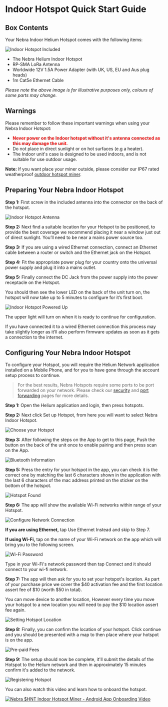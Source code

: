 # Indoor Hotspot Quick Start Guide

## Box Contents
Your Nebra Indoor Helium Hotspot comes with the following items:

![Indoor Hotspot Included](../media/photos/indoor-included.jpg  ':size=800')

* The Nebra Helium Indoor Hotspot
* RP-SMA LoRa Antenna
* Worldwide 12V 1.5A Power Adapter (with UK, US, EU and Aus plug heads)
* 1m Cat5e Ethernet Cable

*Please note the above image is for illustrative purposes only, colours of some parts may change.*

## Warnings
Please remember to follow these important warnings when using your Nebra Indoor Hotspot:

<div class="tip">

* **<span style="color:red">Never power on the Indoor hotspot without it's antenna connected as this may damage the unit.</span>**
* Do not place in direct sunlight or on hot surfaces (e.g a heater).
* The Indoor unit's case is designed to be used indoors, and is not suitable for use outdoor usage.

</div>

**Note:** If you want place your miner outside, please consider our IP67 rated weatherproof [outdoor hotspot miner](https://www.nebra.com/products/helium-outdoor-hotspot-miner-gateway).

## Preparing Your Nebra Indoor Hotspot

**Step 1:** First screw in the included antenna into the connector on the back of the hotspot.

![Indoor Hotspot Antenna](../media/photos/indoor-antenna-2.jpg  ':size=800')

**Step 2:** Next find a suitable location for your Hotspot to be positioned, to provide the best coverage we recommend placing it near a window just out of direct sunlight. You’ll need to be near a mains power source too.

**Step 3:** If you are using a wired Ethernet connection, connect an Ethernet cable between a router or switch and the Ethernet jack on the Hotspot.

**Step 4:** Fit the appropriate power plug for your country onto the universal power supply and plug it into a mains outlet.

**Step 5:** Finally connect the DC Jack from the power supply into the power receptacle on the Hotspot.

You should then see the lower LED on the back of the unit turn on, the hotspot will now take up to 5 minutes to configure for it’s first boot.

![Indoor Hotspot Powered Up](../media/photos/indoor-powered.jpg  ':size=800')

The upper light will turn on when it is ready to continue for configuration.

If you have connected it to a wired Ethernet connection this process may take slightly longer as it’ll also perform firmware updates as soon as it gets a connection to the internet.

## Configuring Your Nebra Indoor Hotspot

To configure your Hotspot, you will require the Helium Network application installed on a Mobile Phone, and for you to have gone through the account setup process to continue.

> For the best results, Nebra Hotspots require some ports to be port forwarded on your network. Please check our [security](../security.md) and [port forwarding](../handy-guides/port-forwarding/overview.md) pages for more details.

**Step 1:** Open the Helium application and login, then press hotspots.

**Step 2:** Next click Set up Hotspot, from here you will want to select Nebra Indoor Hotspot.

![Choose your Hotspot](../media/screenshots/ios/hs-02.png  ':size=350')


**Step 3:** After following the steps on the App to get to this page, Push the button on the back of the unit once to enable pairing and then press scan on the App.

![Bluetooth Information](../media/screenshots/ios/hs-06.png  ':size=350')

**Step 5:** Press the entry for your hotspot in the app, you can check it is the correct one by matching the last 6 characters shown in the application with the last 6 characters of the mac address printed on the sticker on the bottom of the hotspot.

![Hotspot Found](../media/screenshots/ios/hs-08-i.png  ':size=350')

**Step 6:** The app will show the available Wi-Fi networks within range of your Hotspot.

![Configure Network Connection](../media/screenshots/ios/hs-10.png  ':size=350')

**If you are using Ethernet,** tap Use Ethernet Instead and skip to Step 7.

**If using Wi-Fi,** tap on the name of your Wi-Fi network on the app which will bring you to the following screen.

![Wi-Fi Password](../media/screenshots/ios/hs-11.png  ':size=350')

Type in your Wi-Fi's network password then tap Connect and it should connect to your wi-fi network.

**Step 7:** The app will then ask for you to set your hotspot's location. As part of your purchase price we cover the $40 activation fee and the first location assert fee of $10 (worth $50 in total).

You can move device to another location, However every time you move your hotspot to a new location you will need to pay the $10 location assert fee again.

![Setting Hotspot Location](../media/screenshots/ios/hs-15.png  ':size=350')

**Step 8:** Finally, you can confirm the location of your hotspot. Click continue and you should be presented with a map to then place where your hotspot is on the app.

![Pre-paid Fees](../media/screenshots/ios/hs-17.png  ':size=350')

**Step 9:** The setup should now be complete, it'll submit the details of the Hotspot to the Helium network and then in approximately 15 minutes confirm it's added to the network.

![Registering Hotspot](../media/screenshots/ios/hs-18.png  ':size=350')


You can also watch this video and learn how to onboard the hotspot. 

[![Nebra $HNT Indoor Hotspot Miner - Android App Onboarding Video](https://img.youtube.com/vi/6pSKwtGAwDg/0.jpg)](https://www.youtube.com/watch?v=6pSKwtGAwDg)
